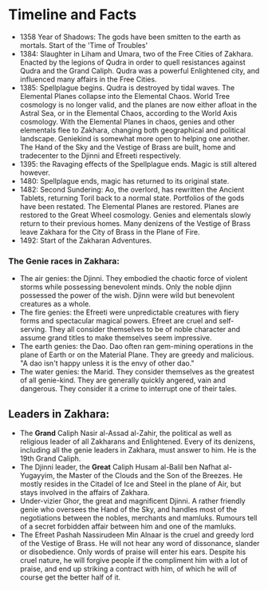 # Timeline and Facts

* 1358 Year of Shadows: The gods have been smitten to the earth as mortals. Start of the 'Time of Troubles'
* 1384: Slaughter in Liham and Umara, two of the Free Cities of Zakhara. Enacted by the legions of Qudra in order to quell resistances against Qudra and the Grand Caliph. Qudra was a powerful Enlightened city, and influenced many affairs in the Free Cities. 
* 1385: Spellplague begins. Qudra is destroyed by tidal waves. The Elemental Planes collapse into the Elemental Chaos. World Tree cosmology is no longer valid, and the planes are now either afloat in the Astral Sea, or in the Elemental Chaos, according to the World Axis cosmology. With the Elemental Planes in chaos, genies and other elementals flee to Zakhara, changing both geographical and political landscape. Geniekind is somewhat more open to helping one another. The Hand of the Sky and the Vestige of Brass are built, home and tradecenter to the Djinni and Efreeti respectively.
* 1395: the Ravaging effects of the Spellplague ends. Magic is still altered however.
* 1480: Spellplague ends, magic has returned to its original state. 
* 1482: Second Sundering: Ao, the overlord, has rewritten the Ancient Tablets, returning Toril back to a normal state. Portfolios of the gods have been restated. The Elemental Planes are restored. Planes are restored to the Great Wheel cosmology. Genies and elementals slowly return to their previous homes. Many denizens of the Vestige of Brass leave Zakhara for the City of Brass in the Plane of Fire. 
* 1492: Start of the Zakharan Adventures.

### The Genie races in Zakhara: 

* The air genies: the Djinni.  They embodied the chaotic force of violent storms while possessing benevolent minds. Only the noble djinn possessed the power of the wish. Djinn were wild but benevolent creatures as a whole.
* The fire genies: the Efreeti were unpredictable creatures with fiery forms and spectacular magical powers. Efreet are cruel and self-serving. They all consider themselves to be of noble character and assume grand titles to make themselves seem impressive.
* The earth genies: the Dao.  Dao often ran gem-mining operations in the plane of Earth or on the Material Plane. They are greedy and malicious. "A dao isn't happy unless it is the envy of other dao."
* The water genies: the Marid. They consider themselves as the greatest of all genie-kind. They are generally quickly angered, vain and dangerous. They consider it a crime to interrupt one of their tales.

## Leaders in Zakhara:

* The **Grand** Caliph Nasir al-Assad al-Zahir, the political as well as religious leader of all Zakharans and Enlightened. Every of its denizens, including all the genie leaders in Zakhara, must answer to him. He is the 19th Grand Caliph. 
* The Djinni leader, the **Great** Caliph Husam al-Balil ben Nafhat al-Yugayyim, the Master of the Clouds and the Son of the Breezes. He mostly resides in the Citadel of Ice and Steel in the plane of Air, but stays involved in the affairs of Zakhara.
* Under-vizier Ghor, the great and magnificent Djinni. A rather friendly genie who oversees the Hand of the Sky, and handles most of the negotiations between the nobles, merchants and mamluks. Rumours tell of a secret forbidden affair between him and one of the mamluks.
* The Efreet Pashah Nassirudeen Min Alnaar is the cruel and greedy lord of the Vestige of Brass. He will not hear any word of dissonance, slander or disobedience. Only words of praise will enter his ears. Despite his cruel nature, he will forgive people if the compliment him with a lot of praise, and end up striking a contract with him, of which he will of course get the better half of it. 





